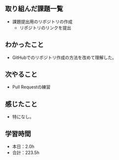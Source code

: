 ## 取り組んだ課題一覧
- 課題提出用のリポジトリの作成
  -  リポジトリのリンクを提出
## わかったこと
- GitHubでのリポジトリ作成の方法を改めて理解した。
## 次やること
- Pull Requestの練習
## 感じたこと
- 特になし。
## 学習時間
- 本日：2.0h
- 合計：223.5h